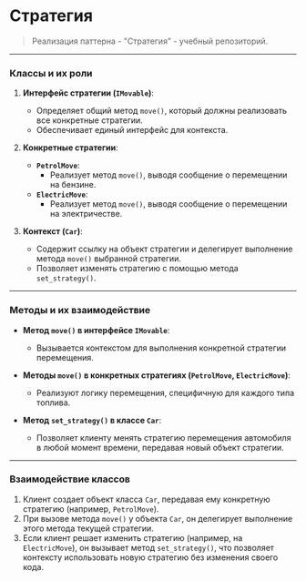 # Стратегия

>Реализация паттерна - "Стратегия" - учебный репозиторий.


***

### Классы и их роли

1. **Интерфейс стратегии (`IMovable`)**:
   - Определяет общий метод `move()`, который должны реализовать все конкретные стратегии.
   - Обеспечивает единый интерфейс для контекста.

2. **Конкретные стратегии**:
   - **`PetrolMove`**:
     - Реализует метод `move()`, выводя сообщение о перемещении на бензине.
   - **`ElectricMove`**:
     - Реализует метод `move()`, выводя сообщение о перемещении на электричестве.

3. **Контекст (`Car`)**:
   - Содержит ссылку на объект стратегии и делегирует выполнение метода `move()` выбранной стратегии.
   - Позволяет изменять стратегию с помощью метода `set_strategy()`.
***
### Методы и их взаимодействие

- **Метод `move()` в интерфейсе `IMovable`**:
  - Вызывается контекстом для выполнения конкретной стратегии перемещения.

- **Методы `move()` в конкретных стратегиях (`PetrolMove`, `ElectricMove`)**:
  - Реализуют логику перемещения, специфичную для каждого типа топлива.

- **Метод `set_strategy()` в классе `Car`**:
  - Позволяет клиенту менять стратегию перемещения автомобиля в любой момент времени, передавая новый объект стратегии.
***
### Взаимодействие классов

1. Клиент создает объект класса `Car`, передавая ему конкретную стратегию (например, `PetrolMove`).
2. При вызове метода `move()` у объекта `Car`, он делегирует выполнение этого метода текущей стратегии.
3. Если клиент решает изменить стратегию (например, на `ElectricMove`), он вызывает метод `set_strategy()`, что позволяет контексту использовать новую стратегию без изменения своего кода.

